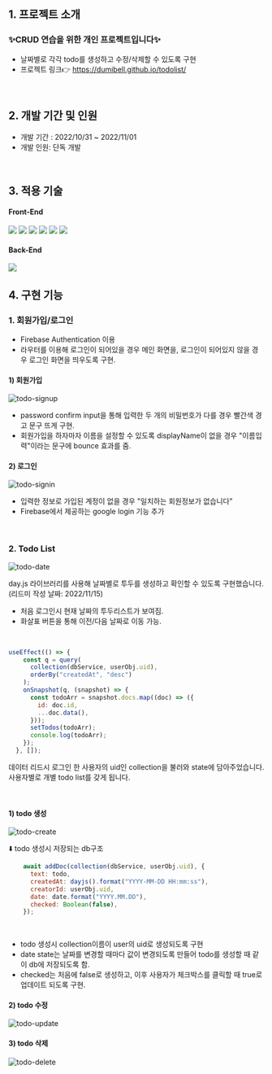 
## **1. 프로젝트 소개**
### ✨CRUD 연습을 위한 개인 프로젝트입니다✨
- 날짜별로 각각 todo를 생성하고 수정/삭제할 수 있도록 구현
- 프로젝트 링크👉 https://dumibell.github.io/todolist/
<br/>


## **2. 개발 기간 및 인원**

- 개발 기간 : 2022/10/31 ~ 2022/11/01
- 개발 인원: 단독 개발

<br/>


## **3. 적용 기술**

#### Front-End
<img src="https://img.shields.io/badge/HTML-E34F26?style=for-the-badge&logo=HTML5&logoColor=white"> <img src="https://img.shields.io/badge/CSS-1572B6?style=for-the-badge&logo=CSS3&logoColor=white"> <img src="https://img.shields.io/badge/JavaScript-F7DF1E?style=for-the-badge&logo=JavaScript&logoColor=white">  <img src="https://img.shields.io/badge/React-61DAFB?style=for-the-badge&logo=React&logoColor=white"> <img src="https://img.shields.io/badge/React_Router-CA4245?style=for-the-badge&logo=React Router&logoColor=white">
<img src="https://img.shields.io/badge/TailwindCss-14263D?style=for-the-badge&logo=TailwindCss&logoColor=white"/>

#### Back-End
<img src="https://img.shields.io/badge/Firebase-FFCA28?style=for-the-badge&logo=firebase&logoColor=white"/>
<br/>


## **4. 구현 기능**
### 1. 회원가입/로그인
  - Firebase Authentication 이용
  - 라우터를 이용해 로그인이 되어있을 경우 메인 화면을, 로그인이 되어있지 않을 경우 로그인 화면을 띄우도록 구현.
  
#### 1) 회원가입

![todo-signup](https://user-images.githubusercontent.com/100185602/201822396-da3aa70a-f6f6-4b42-ab4f-1cc214d70c6e.gif)
  
 - password confirm input을 통해 입력한 두 개의 비밀번호가 다를 경우 빨간색 경고 문구 뜨게 구현.
 - 회원가입을 하자마자 이름을 설정할 수 있도록 displayName이 없을 경우 "이름입력"이라는 문구에 bounce 효과를 줌.
 

#### 2) 로그인

![todo-signin](https://user-images.githubusercontent.com/100185602/201822424-bbb57ab7-88a2-4700-901e-64c8bd334410.gif)


- 입력한 정보로 가입된 계정이 없을 경우 "일치하는 회원정보가 없습니다"
- Firebase에서 제공하는 google login 기능 추가

<br/>

### 2. Todo List

![todo-date](https://user-images.githubusercontent.com/100185602/201822519-894da067-a808-4603-aded-72e930aa8aa2.gif)

day.js 라이브러리를 사용해 날짜별로 투두를 생성하고 확인할 수 있도록 구현했습니다. (리드미 작성 날짜: 2022/11/15)
- 처음 로그인시 현재 날짜의 투두리스트가 보여짐.
- 화살표 버튼을 통해 이전/다음 날짜로 이동 가능.

<br/>


```js
useEffect(() => {
    const q = query(
      collection(dbService, userObj.uid),
      orderBy("createdAt", "desc")
    );
    onSnapshot(q, (snapshot) => {
      const todoArr = snapshot.docs.map((doc) => ({
        id: doc.id,
        ...doc.data(),
      }));
      setTodos(todoArr);
      console.log(todoArr);
    });
  }, []);
```
데이터 리드시 로그인 한 사용자의 uid인 collection을 불러와 state에 담아주었습니다. 사용자별로 개별 todo list를 갖게 됩니다.

<br/>

#### 1) todo 생성

![todo-create](https://user-images.githubusercontent.com/100185602/201822445-e54639b5-106d-48f0-8e24-8e41f9ce0ef1.gif)

⬇️ todo 생성시 저장되는 db구조

```js
    await addDoc(collection(dbService, userObj.uid), {
      text: todo,
      createdAt: dayjs().format("YYYY-MM-DD HH:mm:ss"),
      creatorId: userObj.uid,
      date: date.format("YYYY.MM.DD"),
      checked: Boolean(false),
    });
  ```
  <br/>
  
  - todo 생성시 collection이름이 user의 uid로 생성되도록 구현 
  - date state는 날짜를 변경할 때마다 값이 변경되도록 만들어 todo를 생성할 때 같이 db에 저장되도록 함.
  - checked는 처음에 false로 생성하고, 이후 사용자가 체크박스를 클릭할 때 true로 업데이트 되도록 구현.

#### 2) todo 수정

![todo-update](https://user-images.githubusercontent.com/100185602/201822476-6e41435d-cccd-43b5-8eff-93487498b6ff.gif)


#### 3) todo 삭제
![todo-delete](https://user-images.githubusercontent.com/100185602/201822717-c05b0c2a-e3c5-4ac0-a7ba-77362a89c1ff.gif)
